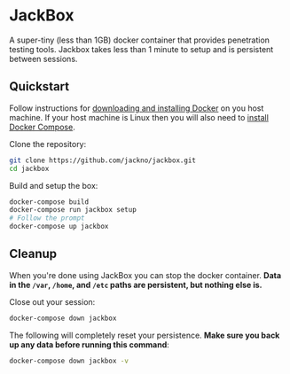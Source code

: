 # JackBox

A super-tiny (less than 1GB) docker container that provides penetration testing tools. Jackbox takes less than 1 minute to setup and is persistent between sessions.

## Quickstart
Follow instructions for [downloading and installing Docker](https://docs.docker.com/get-docker/) on you host machine. If your host machine is Linux then you will also need to [install Docker Compose](https://docs.docker.com/compose/install/).

Clone the repository:
```bash
git clone https://github.com/jackno/jackbox.git
cd jackbox
```

Build and setup the box:
```bash
docker-compose build
docker-compose run jackbox setup
# Follow the prompt
docker-compose up jackbox
```

## Cleanup
When you're done using JackBox you can stop the docker container. **Data in the `/var`, `/home`, and `/etc` paths are persistent, but nothing else is.**

Close out your session:
```bash
docker-compose down jackbox
```

The following will completely reset your persistence. **Make sure you back up any data before running this command**:
```bash
docker-compose down jackbox -v
```
